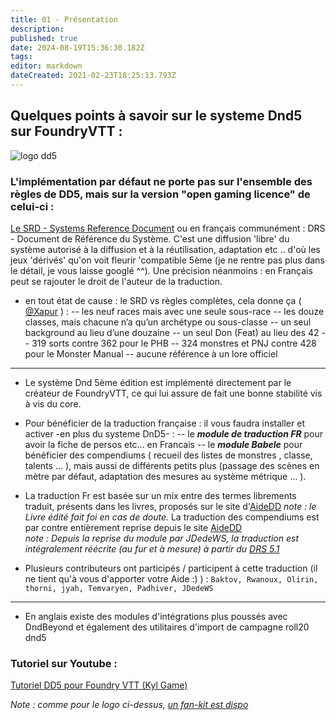 ```yaml
---
title: 01 - Présentation
description: 
published: true
date: 2024-08-19T15:36:30.182Z
tags: 
editor: markdown
dateCreated: 2021-02-23T18:25:13.793Z
---
```


## Quelques points à savoir sur le systeme Dnd5 sur FoundryVTT : 

   ![logo dd5](https://theme.zdassets.com/theme_assets/1990310/9a78bfafe808700a64f63952979e3c6b6e9d6a59.png) 
### L'implémentation par défaut ne porte pas sur l'ensemble des règles de DD5, mais sur la version "open gaming licence" de celui-ci : 
[Le SRD - Systems Reference Document](https://dnd.wizards.com/fr/resources/systems-reference-document) ou en français communément : DRS - Document de Référence du Système.
C'est une diffusion 'libre' du système autorisé à la diffusion et à la réutilisation, adaptation etc .. d'où les jeux 'dérivés' qu'on voit fleurir 'compatible 5ème (je ne rentre pas plus dans le détail, je vous laisse googlé ^^).
Une précision néanmoins : en Français peut se rajouter le droit de l'auteur de la traduction.  

- en tout état de cause : le SRD vs règles complètes, cela donne ça ( [@Xapur]( https://discordapp.com/channels/715943353409339425/716213970297552897/764781880816959509) ) :
--	les neuf races mais avec une seule sous-race
-- les douze classes, mais chacune n’a qu’un archétype ou sous-classe
-- un seul background au lieu d’une douzaine
-- un seul Don (Feat) au lieu des 42 
-- 319 sorts contre 362 pour le PHB
-- 324 monstres et PNJ contre 428 pour le Monster Manual
-- aucune référence à un lore officiel 

---

- Le système Dnd 5ème édition est implémenté directement par le créateur de FoundryVTT, ce qui lui assure de fait une bonne stabilité vis à vis du core.

- Pour bénéficier de la traduction française : il vous faudra installer et activer -en plus du systeme DnD5- : 
-- le ***module de traduction FR*** pour avoir la fiche de persos etc... en Francais 
-- le ***module Babele***  pour bénéficier des compendiums ( recueil des listes de monstres , classe, talents ... ), mais aussi de différents petits plus (passage des scènes en mètre par défaut, adaptation des mesures au système métrique ... ). 

- La traduction Fr est basée sur un mix entre des termes librements traduit, présents dans les livres, proposés sur le site d'[AideDD](https://www.aidedd.org)
		*note : le Livre édité fait foi en cas de doute.*
    La traduction des compendiums est par contre entièrement reprise depuis le site [AideDD](https://www.aidedd.org)	
		*note : Depuis la reprise du module par JDedeWS, la traduction est intégralement réécrite (au fur et à mesure) à partir du [DRS 5.1](https://media.wizards.com/2023/downloads/dnd/SRD_CC_v5.1_FR.pdf)*
- Plusieurs contributeurs ont participés / participent à cette traduction (il ne tient qu'à vous d'apporter votre Aide :) ) : `Baktov, Rwanoux, Olirin, thorni, jyah, Temvaryen, Padhiver, JDedeWS`

---

- En anglais existe des modules d'intégrations plus poussés avec DndBeyond et également des utilitaires d'import de campagne roll20 dnd5

### Tutoriel sur Youtube : 
[Tutoriel DD5 pour Foundry VTT (Kyl Game)](https://youtu.be/hz8vv_qvfNY)


*Note : comme pour le logo ci-dessus, [un fan-kit est dispo](https://dnd.wizards.com/articles/features/fan-site-kit)*
